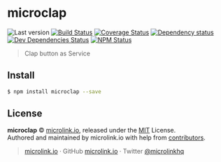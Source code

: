 # microclap

![Last version](https://img.shields.io/github/tag/microlinkhq/microclap.svg?style=flat-square)
[![Build Status](https://img.shields.io/travis/microlinkhq/microclap/master.svg?style=flat-square)](https://travis-ci.org/microlinkhq/microclap)
[![Coverage Status](https://img.shields.io/coveralls/microlinkhq/microclap.svg?style=flat-square)](https://coveralls.io/github/microlinkhq/microclap)
[![Dependency status](https://img.shields.io/david/microlinkhq/microclap.svg?style=flat-square)](https://david-dm.org/microlinkhq/microclap)
[![Dev Dependencies Status](https://img.shields.io/david/dev/microlinkhq/microclap.svg?style=flat-square)](https://david-dm.org/microlinkhq/microclap#info=devDependencies)
[![NPM Status](https://img.shields.io/npm/dm/microclap.svg?style=flat-square)](https://www.npmjs.org/package/microclap)

> Clap button as Service

## Install

```bash
$ npm install microclap --save
```

## License

**microclap** © [microlink.io](https://microlink.io), released under the [MIT](https://github.com/microlinkhq/microclap/blob/master/LICENSE.md) License.<br>
Authored and maintained by microlink.io with help from [contributors](https://github.com/microlinkhq/microclap/contributors).

> [microlink.io](https://microlink.io) · GitHub [microlink.io](https://github.com/microlinkhq) · Twitter [@microlinkhq](https://twitter.com/microlinkhq)
